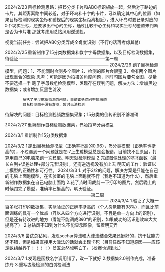 

2024/2/23   目标检测思路：把15分类卡片和ABC标识板放一起，然后对于路边的卡片，其距离离路中间较近，对于环岛和十字的卡片，可以确定其中心的位置（如果目标检测的现实坐标和透视后的现实坐标距离相近），进入环岛时要记录对应的5个现实坐标，还要求出中心的坐标，通过比较中心坐标和现实坐标的差值来判断是否为卡片堆
那就考虑用总钻风用逆透视。

视觉当前任务：尝试把ABC分类弄成全角度识别（不行的话再考虑其他）

2024/2/25   重新制作了15分类数据集和数字字母数据集，以及目标检测数据集，待验证
————————————————————第一周————————————————————————
2024/2/26   跑了目标检测模型，问题：1、不能同时检测多个图片 2、检测的图片会很歪     3、会有两个图片出现重合的现象
                            思考：可能是因为拍摄的角度问题，同时勾图片要勾全图，尽量不要选择一半
            跑了字母数组检测模型，发现存在误判问题，解决方法：增加黑边数据集；或者增加反黑色滤波

            解决了字母数组检测的问题，目前正确识别率挺高的
            目标检测由于没有车模，暂时无法检测
待解决的问题：目标检测视频数据集采集；15分类的倒转识别不够准确

2024/2/27   重新制作目标检测数据集，开始跑15分类模型

2024/3/1    重新制作15分类数据集

2024/3/2    1.跑出目标检测模型（正确率挺高的0.96），15分类模型（正确率也挺高的），不过遇到一个问题就是在i7上生成模型总是会报错，目前找不到原因，打算用自己的电脑来跑一次模型。明天就检测模型
            2.完成图像处理的基本函数（最长白列+误差处理+部分元素识别），还有逆透视没有加上去
            明天的工作：验证以上模型的正确性和可行性。
2024/3/3    1. 对于3/2的问题，解决方案是只能在自己的电脑上面跑模型，在实验室的电脑上面跑就不行（我也不知道为什么），然后重新制作数据集在自己电脑上面跑
            2.花了点时间裁剪一下打印的图片。然后晚上的时候跑完了模型，准确率还挺高的。明天验证。
————————————————————第二周————————————————————————
2024/3/4    1.验证了大概一百多张打印的数据集，实际验证的正确率挺高的（个人感觉能有98%），而且比前面训练的具有一个优点（可以从四个方向进行识别，不再是单一方向上的识别），但是还有待改进的地方（看能不能调成360°的识别，如果成功的话识别效率大大提高了）
            2.总钻风不知到为什么不能显示图像，留着明天弄

2024/3/6    尝试总钻风，发现scchar算法和大津法结合效果还挺好的，抗干扰能力还不错，但是如果直接用大津法的话就会出现卡死（目前任然不知道原因——应该是数组越界了！！！！）沃区忽然想明白了。（校赛也遇到过）

2024/3/7    1.发现是函数名字调用错了，改一下就好    2.数据集2.0制作完成，准备炼丹
            3.重写边缘检测的白列检测法